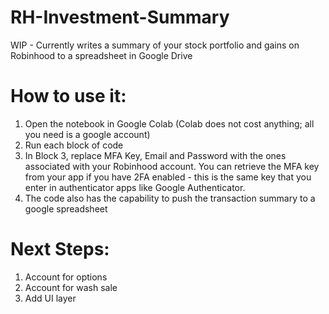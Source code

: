 # RH-Investment-Summary

WIP - Currently writes a summary of your stock portfolio and gains on Robinhood to a spreadsheet in Google Drive

# How to use it:
1. Open the notebook in Google Colab (Colab does not cost anything; all you need is a google account)
2. Run each block of code
3. In Block 3, replace MFA Key, Email and Password with the ones associated with your Robinhood account. You can retrieve the MFA key from your app if you have 2FA enabled - this is the same key that you enter in authenticator apps like Google Authenticator.
4. The code also has the capability to push the transaction summary to a google spreadsheet

# Next Steps:
1. Account for options
2. Account for wash sale
3. Add UI layer
